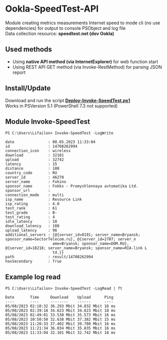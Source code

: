# Ookla-SpeedTest-API
Module creating metrics measurements Internet speed to mode cli (no use dependencies) for output to console PSObject and log file \
Data collection resource: **speedtest.net (dev Ookla)**
## Used methods
- Using **native API method (via InternetExplorer)** for web function start
- Using REST API GET method (via Invoke-RestMethod) for parsing JSON report
## Install/Update
Download and run the script **[Deploy-Invoke-SpeedTest.ps1](https://github.com/Lifailon/Ookla-SpeedTest-API/blob/rsa/Deploy-Invoke-SpeedTest.ps1)** \
Works in PSVersion 5.1 (PowerShell 7.3 not supported)
## Module Invoke-SpeedTest
```
PS C:\Users\Lifailon> Invoke-SpeedTest -LogWrite

date               : 08.05.2023 11:33:04                                                                                
id                 : 14708262994                                                                                        
connection_icon    : wireless                                                                                           
download           : 32101                                                                                              
upload             : 32742
latency            : 15
distance           : 100
country_code       : RU
server_id          : 46278
server_name        : Fokino
sponsor_name       : Fokks - Promyshlennaya avtomatika Ltd.
sponsor_url        :
connection_mode    : multi
isp_name           : Resource Link
isp_rating         : 4.0
test_rank          : 61
test_grade         : B-
test_rating        : 4
idle_latency       : 18
download_latency   : 108
upload_latency     : 96
additional_servers : {@{server_id=8191; server_name=Bryansk; sponsor_name=SectorTelecom.ru}, @{server_id=2707; server_n
                     ame=Bryansk; sponsor_name=DOM.RU}, @{server_id=18218; server_name=Bryansk; sponsor_name=RIA-link L
                     td.}}
path               : result/14708262994
hasSecondary       : True
```
## Example log read
```
PS C:\Users\Lifailon> Invoke-SpeedTest -LogRead | ft

Date       Time     Download    Upload      Ping
----       ----     --------    ------      ----
05/08/2023 02:10:32 36.293 Mbit 34.832 Mbit 16 ms
05/08/2023 02:39:18 34.623 Mbit 34.623 Mbit 18 ms
05/08/2023 02:49:01 33.530 Mbit 35.573 Mbit 16 ms
05/08/2023 10:50:50 32.638 Mbit 37.382 Mbit 15 ms
05/08/2023 11:20:33 37.402 Mbit 39.780 Mbit 16 ms
05/08/2023 11:21:34 36.034 Mbit 35.835 Mbit 16 ms
05/08/2023 11:33:04 32.101 Mbit 32.742 Mbit 18 ms
```
